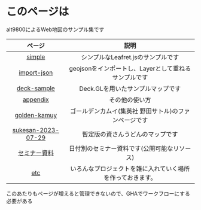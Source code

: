 # このページは
alt9800によるWeb地図のサンプル集です


|ページ|説明|
|:---:|:---:|
|[simple](./simple)|シンプルなLeafret.jsのサンプルです|
|[import-json](./import-json)|geojsonをインポートし、Layerとして重ねるサンプルです|
|[deck-sample](./deck-sample)|Deck.GLを用いたサンプルマップです|
|[appendix](./appendix)|その他の使い方|
|[golden-kamuy](./golden-kamuy)|ゴールデンカムイ(集英社 野田サトル)のファンページです|
|[sukesan-2023-07-29](./sukesan-2023-07-29)|暫定版の資さんうどんのマップです|
|[セミナー資料](.Seminar)|日付別のセミナー資料です(公開可能なリソース)|
|[etc](./etc)|いろんなプロジェクトを雑に入れていく場所を作っておきます。|


このあたりもページが増えると管理できないので、GHAでワークフローにする必要がある
